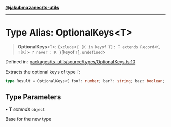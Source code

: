 [**@jakubmazanec/ts-utils**](../README.md)

---

# Type Alias: OptionalKeys\<T\>

> **OptionalKeys**\<`T`\>:
> `Exclude`\<`{ [K in keyof T]: T extends Record<K, T[K]> ? never : K }`\[keyof `T`\], `undefined`\>

Defined in:
[packages/ts-utils/source/types/OptionalKeys.ts:10](https://github.com/jakubmazanec/tools/blob/4a8f82fa13ce52bb52e412e9ac98b543cce14fc2/packages/ts-utils/source/types/OptionalKeys.ts#L10)

Extracts the optional keys of type `T`:

```TypeScript
type Result = OptionalKeys<{ foo?: number; bar?: string; baz: boolean; }>; // `typeof Result` is `'foo' | 'bar`
```

## Type Parameters

• **T** _extends_ `object`

Base for the new type

